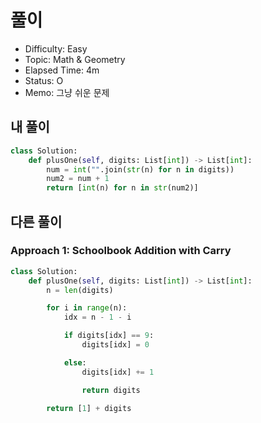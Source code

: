 # 풀이
- Difficulty:  Easy
- Topic:  Math & Geometry
- Elapsed Time:  4m
- Status:  O 
- Memo:  그냥 쉬운 문제

## 내 풀이
```py
class Solution:
    def plusOne(self, digits: List[int]) -> List[int]:
        num = int("".join(str(n) for n in digits))
        num2 = num + 1
        return [int(n) for n in str(num2)]
```

## 다른 풀이
### Approach 1: Schoolbook Addition with Carry
```py
class Solution:
    def plusOne(self, digits: List[int]) -> List[int]:
        n = len(digits)

        for i in range(n):
            idx = n - 1 - i

            if digits[idx] == 9:
                digits[idx] = 0

            else:
                digits[idx] += 1

                return digits

        return [1] + digits
```
